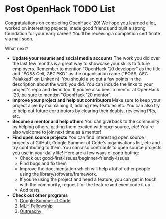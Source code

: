 # Post OpenHack TODO List

Congratulations on completing OpenHack '20! We hope you learned a lot, worked on interesting projects, made good friends and built a strong foundation for your early career! You'll be receiving a completion certificate via mail soon. 

What next?

* **Update your resume and social media accounts** The work you did over the last few months is a great way to showcase your skills to future employers. Remember to mention "OpenHack '20 developer" as the title and "FOSS Cell, GEC PKD" as the organisation name \("FOSS, GEC Palakkad" on LinkedIn\). You should also put a few points in the description about the work you did. You can include the links to your project's repo and demo too. If you've also been a mentor at OpenHack '20, be sure to mention "OpenHack '20 mentor". 
* **Improve your project and help out contributors** Make sure to keep your project alive by maintaining it, adding new features etc. You can also try to help out future contributors by clearing their doubts, reviewing PRs, etc. 
* **Become a mentor and help others** You can give back to the community by helping others, getting them excited with open source, etc! You're also welcome to join next time as a mentor! 
* **Find open source projects** You can find interesting open source projects at GitHub, Google Summer of Code's organisations list, etc and try contributing to them. You can also contribute to open source projects you use in your daily life!  Here are a few ways of contributing:
  * Check out good-first-issues/beginner-friendly-issues
  * Find bugs and fix them
  * Improve the documentation which will help a lot of other people using the library/software/framework.
  * If you're using the project and need a feature, you can get in touch with the community, request for the feature and even code it up.
  * Add tests 
* **Check out other programs**
  1. [Google Summer of Code](https://summerofcode.withgoogle.com/)
  2. [MLH Fellowship](https://fellowship.mlh.io/)
  3. [Outreachy](https://www.outreachy.org/)

